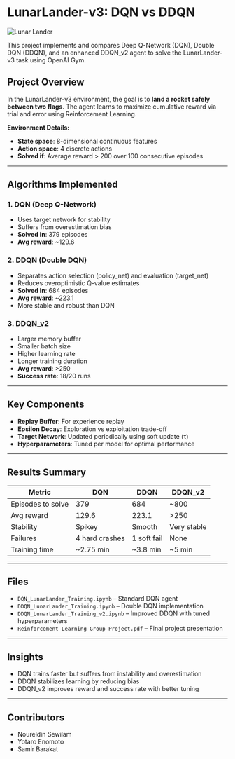 # LunarLander-v3: DQN vs DDQN

![Lunar Lander](https://upload.wikimedia.org/wikipedia/commons/2/2c/OpenAI_gym_logo.svg)

This project implements and compares Deep Q-Network (DQN), Double DQN (DDQN), and an enhanced DDQN_v2 agent to solve the LunarLander-v3 task using OpenAI Gym.

## Project Overview

In the LunarLander-v3 environment, the goal is to **land a rocket safely between two flags**. The agent learns to maximize cumulative reward via trial and error using Reinforcement Learning.

**Environment Details:**
- **State space**: 8-dimensional continuous features
- **Action space**: 4 discrete actions
- **Solved if**: Average reward > 200 over 100 consecutive episodes

---

## Algorithms Implemented

### 1. DQN (Deep Q-Network)
- Uses target network for stability
- Suffers from overestimation bias
- **Solved in**: 379 episodes
- **Avg reward**: ~129.6

### 2. DDQN (Double DQN)
- Separates action selection (policy_net) and evaluation (target_net)
- Reduces overoptimistic Q-value estimates
- **Solved in**: 684 episodes
- **Avg reward**: ~223.1
- More stable and robust than DQN

### 3. DDQN_v2
- Larger memory buffer
- Smaller batch size
- Higher learning rate
- Longer training duration
- **Avg reward**: >250
- **Success rate**: 18/20 runs

---

## Key Components

- **Replay Buffer**: For experience replay
- **Epsilon Decay**: Exploration vs exploitation trade-off
- **Target Network**: Updated periodically using soft update (τ)
- **Hyperparameters**: Tuned per model for optimal performance

---

## Results Summary

| Metric | DQN | DDQN | DDQN_v2 |
|--------|-----|------|----------|
| Episodes to solve | 379 | 684 | ~800 |
| Avg reward | 129.6 | 223.1 | >250 |
| Stability | Spikey | Smooth | Very stable |
| Failures | 4 hard crashes | 1 soft fail | None |
| Training time | ~2.75 min | ~3.8 min | ~5 min |

---

## Files

- `DQN_LunarLander_Training.ipynb` – Standard DQN agent
- `DDQN_LunarLander_Training.ipynb` – Double DQN implementation
- `DDQN_LunarLander_Training_v2.ipynb` – Improved DDQN with tuned hyperparameters
- `Reinforcement Learning Group Project.pdf` – Final project presentation

---

## Insights

- DQN trains faster but suffers from instability and overestimation
- DDQN stabilizes learning by reducing bias
- DDQN_v2 improves reward and success rate with better tuning

---

## Contributors

- Noureldin Sewilam  
- Yotaro Enomoto  
- Samir Barakat